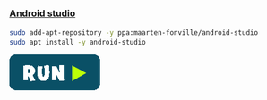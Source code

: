 ### [Android studio](https://developer.android.com/studio?hl=pt-br)
```bash
sudo add-apt-repository -y ppa:maarten-fonville/android-studio
sudo apt install -y android-studio
```
[![bashrun-url](../resources/bashrun.png)](br://https\://raw.githubusercontent.com/rauldipeas/Unity-XP/master/extras/android-studio.md)